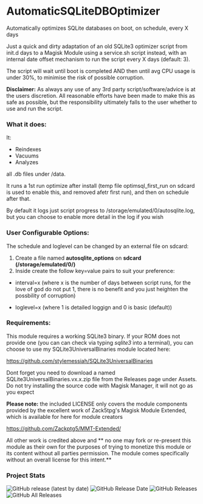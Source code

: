 # AutomaticSQLiteDBOptimizer
Automatically optimizes SQLite databases on boot, on schedule, every X days

Just a quick and dirty adaptation of an old SQLite3 optimizer script from init.d days to a Magisk Module using a service.sh script instead, with an internal date offset mechanism to run the script every X days (default: 3). 

The script will wait until boot is completed AND then until avg CPU usage is under 30%, to minimise the risk of possible corruption. 

**Disclaimer:** As always any use of any 3rd party script/software/advice is at the users discretion. All reasonable efforts have been made to make this as safe as possible, but the responsibility ultimately falls to the user whether to use and run the script. 


### What it does: ###

It:

- Reindexes
- Vacuums 
- Analyzes 
 
all .db files under /data. 

It runs a 1st run optimize after install (temp file optimsql_first_run on sdcard is used to enable this, and removed afetr first run), and then on schedule after that. 

By default it logs just script progress to /storage/emulated/0/autosqlite.log, but you can choose to enable more detail in the log if you wish


### User Configurable Options: ###

The schedule and loglevel can be changed by an external file on sdcard:

1. Create a file named **autosqlite_options** on **sdcard (/storage/emulated/0/)**
2. Inside create the follow key=value pairs to suit your preference:

* interval=x   (where x is the number of days between script runs, for the love of god do not put 1, there is no benefit and you just heighten the possbility of corruption)

* loglevel=x   (where 1 is detailed loggign and 0 is basic (default))

### Requirements: ###

This module requires a working SQLite3 binary. If your ROM does not provide one (you can can check via typing *sqlite3* into a terminal), you can choose to use my SQLite3UniversalBinaries module located here:

https://github.com/stylemessiah/SQLite3UniversalBinaries

Dont forget you need to download a named SQLite3UniversalBinaries.vx.x.zip file from the Releases page under Assets. Do not try installing the source code with Magisk Manager, it will not go as you expect



**Please note:** the included LICENSE only covers the module components provided by the excellent work of Zack5tpg's
Magisk Module Extended, which is available for here for module creators


https://github.com/Zackptg5/MMT-Extended/


All other work is credited above and ** no one may fork or re-present this module as their own for the purposes of trying to
monetize this module or its content without all parties permission. The module comes specifically without an overall license
for this intent.**



### Project Stats ###



![GitHub release (latest by date)](https://img.shields.io/github/v/release/stylemessiah/AutomaticSQLiteDBOptimizer?label=Release&style=plastic)
![GitHub Release Date](https://img.shields.io/github/release-date/stylemessiah/AutomaticSQLiteDBOptimizer?label=Release%20Date&style=plastic)
![GitHub Releases](https://img.shields.io/github/downloads/stylemessiah/AutomaticSQLiteDBOptimizer/latest/total?label=Downloads%20%28Latest%20Release%29&style=plastic)
![GitHub All Releases](https://img.shields.io/github/downloads/stylemessiah/AutomaticSQLiteDBOptimizer/total?label=Total%20Downloads%20%28All%20Releases%29&style=plastic)








